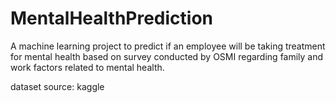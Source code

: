 # MentalHealthPrediction
A machine learning project to predict if an employee will be taking treatment for mental health based on survey conducted by OSMI regarding family and work factors related to mental health.

dataset source: kaggle
